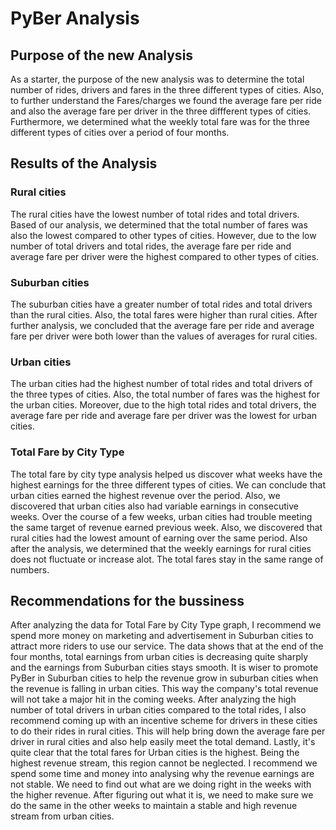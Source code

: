 # PyBer Analysis
## Purpose of the new Analysis
As a starter, the purpose of the new analysis was to determine the total number of rides, drivers and fares in the three different types of cities. Also, to further understand the Fares/charges we found the average fare per ride and also the average fare per driver in the three diffferent types of cities. Furthermore, we determined what the weekly total fare was for the three different types of cities over a period of four months.

## Results of the Analysis
### Rural cities
The rural cities have the lowest number of total rides and total drivers. Based of our analysis, we determined that the total number of fares was also the lowest compared to other types of cities. However, due to the low number of total drivers and total rides, the average fare per ride and average fare per driver were the highest compared to other types of cities.

### Suburban cities
The suburban cities have a greater number of total rides and total drivers than the rural cities. Also, the total fares were higher than rural cities. After further analysis, we concluded that the average fare per ride and average fare per driver were both lower than the values of averages for rural cities.

### Urban cities
The urban cities had the highest number of total rides and total drivers of the three types of cities. Also, the total number of fares was the highest for the urban cities. Moreover, due to the high total rides and total drivers, the average fare per ride and average fare per driver was the lowest for urban cities.

### Total Fare by City Type
The total fare by city type analysis helped us discover what weeks have the highest earnings for the three different types of cities. We can conclude that urban cities earned the highest revenue over the period. Also, we discovered that urban cities also had variable earnings in consecutive weeks. Over the course of a few weeks, urban cities had trouble meeting the same target of revenue earned previous week. Also, we discovered that rural cities had the lowest amount of earning over the same period. Also after the analysis, we determined that the weekly earnings for rural cities does not fluctuate or increase alot. The total fares stay in the same range of numbers.

## Recommendations for the bussiness
After analyzing the data for Total Fare by City Type graph, I recommend we spend more money on marketing and advertisement in Suburban cities to attract more riders to use our service. The data shows that at the end of the four months, total earnings from urban cities is decreasing quite sharply and the earnings from Suburban cities stays smooth. It is wiser to promote PyBer in Suburban cities to help the revenue grow in suburban cities when the revenue is falling in urban cities. This way the company's total revenue will not take a major hit in the coming weeks. After analyzing the high number of total drivers in urban cities compared to the total rides, I also recommend coming up with an incentive scheme for drivers in these cities to do their rides in rural cities. This will help bring down the average fare per driver in rural cities and also help easily meet the total demand. Lastly, it's quite clear that the total fares for Urban cities is the highest. Being the highest revenue stream, this region cannot be neglected. I recommend we spend some time and money into analysing why the revenue earnings are not stable. We need to find out what are we doing right in the weeks with the higher revenue. After figuring out what it is, we need to make sure we do the same in the other weeks to maintain a stable and high revenue stream from urban cities.
